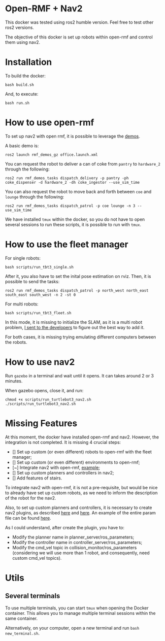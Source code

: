 
# Open-RMF + Nav2

This docker was tested using ros2 humble version. Feel free to test other ros2 versions.

The objective of this docker is set up robots within open-rmf and control them using nav2.

# Installation
To build the docker:

```
bash build.sh
```

And, to execute:

```
bash run.sh
```

# How to use open-rmf

To set up nav2 with open rmf, it is possible to leverage the [demos](https://github.com/open-rmf/rmf_demos/?tab=readme-ov-file#Office-World).

A basic demo is:

```
ros2 launch rmf_demos_gz office.launch.xml
```

You can request the robot to deliver a can of coke from `pantry` to `hardware_2` through the following:
```
ros2 run rmf_demos_tasks dispatch_delivery -p pantry -ph coke_dispenser -d hardware_2 -dh coke_ingestor --use_sim_time
```

You can also request the robot to move back and forth between `coe` and `lounge` through the following:
```
ros2 run rmf_demos_tasks dispatch_patrol -p coe lounge -n 3 --use_sim_time
```

We have installed ```tmux``` within the docker, so you do not have to open several sessions to run these scripts, it is possible to run with ```tmux```.

# How to use the fleet manager

For single robots:
```
bash scripts/run_tbt3_single.sh
```

After it, you also have to set the inital pose estimation on rviz. Then, it is possible to send the tasks:

```
ros2 run rmf_demos_tasks dispatch_patrol -p north_west north_east south_east south_west -n 2 -st 0
```

For multi robots:
```
bash scripts/run_tbt3_fleet.sh
```

In this mode, it is missing to initialize the SLAM, as it is a multi robot problem, [I sent to the developers](https://github.com/open-rmf/free_fleet/issues/176) to figure out the best way to add it.

For both cases, it is missing trying emulating different computers between the robots.

# How to use nav2

Run ```gazebo``` in a terminal and wait until it opens. It can takes around 2 or 3 minutes. 

When gazebo opens, close it, and run:

```
chmod +x scripts/run_turtlebot3_nav2.sh
./scripts/run_turtlebot3_nav2.sh
```

# Missing Features

At this moment, the docker have installed open-rmf and nav2. However, the integration is not completed. It is missing 4 crucial steps:

- [] Set up custom (or even different) robots to open-rmf with the fleet manager;
- [] Set up custom (or even different) environments to open-rmf;
- [~] Integrate nav2 with open-rmf, [example](https://github.com/open-rmf/free_fleet/);
- [] Set up custom planners and controllers in nav2;
- [] Add features of stairs.

To integrate nav2 with open-rmf, it is not a pre-requisite, but would be nice to already have set up custom robots, as we need to inform the description of the robot for the nav2.

Also, to set up custom planners and controllers, it is necessary to create nav2 plugins, as described [here](https://docs.nav2.org/plugin_tutorials/docs/writing_new_nav2planner_plugin.html) and [here](https://docs.nav2.org/plugin_tutorials/docs/writing_new_nav2controller_plugin.html). An example of the entire param file can be found [here](https://github.com/ros-navigation/navigation2/blob/4e5d2dfc66cb75eb390d614d13e5b64efbf30284/nav2_bringup/params/nav2_params.yaml#L364).

As I could understand, after create the plugin, you have to:

- Modify the planner name in planner_server/ros_parameters;
- Modify the controller name in controller_server/ros_parameters;
- Modify the cmd_vel topic in collision_monitor/ros_parameters (considering we will use more than 1 robot, and consequently, need custom cmd_vel topics).

# Utils

## Several  terminals

To use multiple terminals, you can start `tmux` when opening the Docker container. This allows you to manage multiple terminal sessions within the same container.

Alternatively, on your computer, open a new terminal and run `bash new_terminal.sh`.